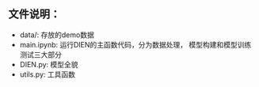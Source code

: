 ## 文件说明：

* data/:  存放的demo数据
* main.ipynb: 运行DIEN的主函数代码，分为数据处理， 模型构建和模型训练测试三大部分
* DIEN.py: 模型全貌
* utils.py: 工具函数